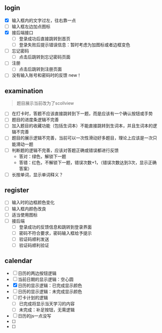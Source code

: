 <!--
 * @Date: 2024-04-29 16:23:33
-->
## login
- [x] 输入框内的文字过左，往右靠一点
- [ ] 输入框左边加点图标
- [x] 接后端接口
    - [ ] 登录成功后直接跳转到首页
    - [ ] 登录失败后提示错误信息：暂时考虑为加图标或者边框变色
- [ ] 忘记密码
    - [ ] 点击后跳转到忘记密码页面
- [ ] 注册
    - [ ] 点击后跳转到注册页面
- [ ] 没有输入账号和密码时的反馈 new！

## examination
> 题目展示当前改为了scollview
- [ ] 在打卡时，答题不应该直接跳转到下一题，而是应该有一个确认按钮或手势
- [ ] 题目的进度条逻辑不完善
- [ ] 加入题目的收藏功能（包括生词本）不能直接跳转到生词本，并且生词本的逻辑不完善
- [ ] 题目的展示逻辑不完善，当前可以一次性滑动好多题目，理论上应该是一次只能滑动一题
- [ ] 判断题的逻辑不完善，应该对答题正确或错误都进行反馈
    - 答对：绿色，解锁下一题
    - 答错：红色，不解锁下一题，错误次数+1，（错误次数达到3次，显示正确答案）
- [ ] 长按单词，显示单词释义？

## register
- [ ] 输入时的边框颜色变化
- [ ] 输入框内颜色改良
- [ ] 适当使用图标
- [ ] 接后端
	- [ ] 登录成功的反馈信息和跳转到登录界面
	- [ ] 密码不符合要求，密码输入框给予提示
	- [ ] 验证码顺利发送
	- [ ] 验证码顺利验证

## calendar
- [ ] 日历的两边按钮逻辑
- [ ] 当前日期的显示逻辑：空心圆
- [X] 日历的显示逻辑：已完成显示颜色
- [ ] 日历的显示逻辑：未完成显示颜色
- [ ] 打卡计划的逻辑
    - [ ]  已完成将显示当天学习的内容
    - [ ]  未完成：补足按钮，无需逻辑
- [ ] 日历的js一点没写
- [ ] 
- [ ] 
